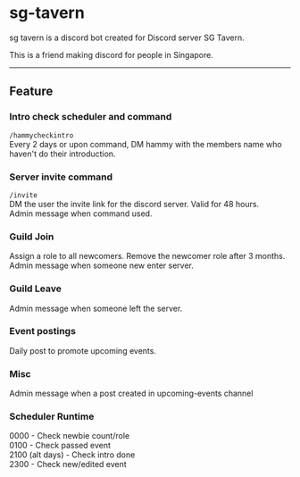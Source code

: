 # sg-tavern

sg tavern is a discord bot created for Discord server SG Tavern.

This is a friend making discord for people in Singapore.

---

## Feature
### Intro check scheduler and command
`/hammycheckintro` <br>
Every 2 days or upon command, DM hammy with the members name who haven't do their introduction.

### Server invite command
`/invite` <br>
DM the user the invite link for the discord server. Valid for 48 hours. <br>
Admin message when command used.

### Guild Join
Assign a role to all newcomers. Remove the newcomer role after 3 months. <br>
Admin message when someone new enter server.

### Guild Leave 
Admin message when someone left the server.

### Event postings
Daily post to promote upcoming events.

### Misc
Admin message when a post created in upcoming-events channel

### Scheduler Runtime
0000 - Check newbie count/role <br>
0100 - Check passed event <br>
2100 (alt days) - Check intro done <br>
2300 - Check new/edited event <br>


